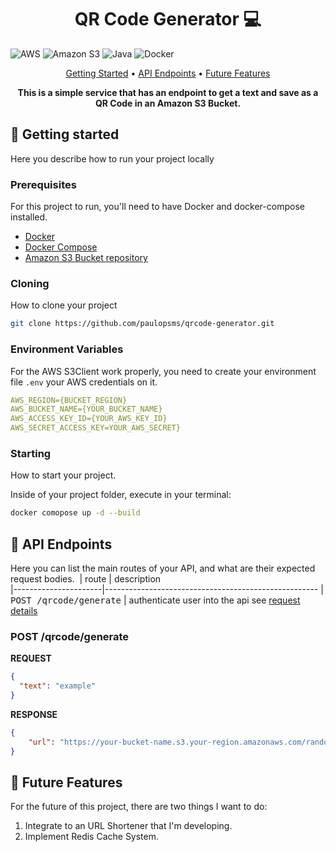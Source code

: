 <h1 align="center" style="font-weight: bold;">QR Code Generator 💻</h1>

![AWS](https://img.shields.io/badge/AWS-%23FF9900.svg?style=for-the-badge&logo=amazon-aws&logoColor=white)
![Amazon S3](https://img.shields.io/badge/Amazon%20S3-FF9900?style=for-the-badge&logo=amazons3&logoColor=white)
![Java](https://img.shields.io/badge/java-%23ED8B00.svg?style=for-the-badge&logo=openjdk&logoColor=white)
![Docker](https://img.shields.io/badge/docker-%230db7ed.svg?style=for-the-badge&logo=docker&logoColor=white)


<p align="center">
 <a href="#started">Getting Started</a> • 
  <a href="#routes">API Endpoints</a> •
 <a href="#future">Future Features</a>
</p>

<p align="center">
  <b>This is a simple service that has an endpoint to get a text and save as a QR Code in an Amazon S3 Bucket.</b>
</p>

<h2 id="started">🚀 Getting started</h2>

Here you describe how to run your project locally

<h3>Prerequisites</h3>

For this project to run, you'll need to have Docker and docker-compose installed.

- [Docker](https://docs.docker.com/engine/install)
- [Docker Compose](https://docs.docker.com/compose/install)
- [Amazon S3 Bucket repository](https://aws.amazon.com/pt/s3/)

<h3>Cloning</h3>

How to clone your project

```bash
git clone https://github.com/paulopsms/qrcode-generator.git
```

<h3> Environment Variables</h2>

For the AWS S3Client work properly, you need to create your environment file `.env` your AWS credentials on it.

```yaml
AWS_REGION={BUCKET_REGION}
AWS_BUCKET_NAME={YOUR_BUCKET_NAME}
AWS_ACCESS_KEY_ID={YOUR_AWS_KEY_ID}
AWS_SECRET_ACCESS_KEY=YOUR_AWS_SECRET}
```

<h3>Starting</h3>

How to start your project.

Inside of your project folder, execute in your terminal:

```bash
docker comopose up -d --build
``````

<h2 id="routes">📍 API Endpoints</h2>

Here you can list the main routes of your API, and what are their expected request bodies.
​
| route               | description                                          
|----------------------|-----------------------------------------------------
| <kbd>POST /qrcode/generate</kbd>     | authenticate user into the api see [request details](#post-auth-detail)

<h3 id="post-auth-detail">POST /qrcode/generate</h3>

**REQUEST**
```json
{
  "text": "example"
}
```

**RESPONSE**
```json
{
    "url": "https://your-bucket-name.s3.your-region.amazonaws.com/random-uuid-generated"
}
```

<h2 id="future">🚀 Future Features</h2>

For the future of this project, there are two things I want to do:

1. Integrate to an URL Shortener that I'm developing.
2. Implement Redis Cache System.


